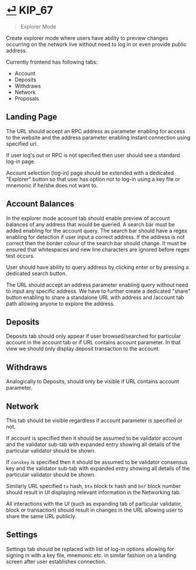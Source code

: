 # [⏎](README.md#Roadmap) KIP_67
> Explorer Mode

Create explorer mode where users have ability to preview changes occurring on the network live without need to log in or even provide public address.

Currently frontend has following tabs:
* Account
* Deposits
* Withdraws
* Network
* Proposals

## Landing Page

The URL should accept an RPC address as parameter enabling for access to the website and the address parameter enabling instant connection using specified url.

If user log's out or RPC is not specified then user should see a standard log-in page.

Account selection (log-in) page should be extended with a dedicated "Explorer" button so that user has option not to log-in using a key file or mnemonic if he/she does not want to.

## Account Balances

In the explorer mode account tab should enable preview of account balances of any address that would be queried. A search bar must be added enabling for the account query. The search bar should have a regex enabling for detection if user input a correct address. If the address is not correct then the border colour of the search bar should change. It must be ensured that whitespaces and new line characters are ignored before regex test occurs.

User should have ability to query address by clicking enter or by pressing a dedicated search button.

The URL should accept an address parameter enabling query without need to input any specific address. We have to further create a dedicated "share" button enabling to share a standalone URL with address and /account tab path allowing anyone to explore the address.

## Deposits

Deposits tab should only appear if user browsed/searched for particular account in the account tab or if URL contains account parameter. In that view we should only display deposit transaction to the account.

## Withdraws

Analogically to Deposits, should only be visible if URL contains account parameter.

## Network

This tab should be visible regardless if account parameter is specified or not. 

If account is specified then it should be assumed to be validator account and the validator sub-tab with expanded entry showing all details of the particular validator should be shown.

If `conskey` is specified then it should be assumed to be validator consensus key and the validator sub-tab with expanded entry showing all details of the particular validator should be shown.

Similarly URL specified `tx` hash, `btx` block tx hash and `bnr` block number should result in UI displaying relevant information in the Networking tab.

All interactions with the UI (such as expanding tab of particular validator, block or transaction) should result in changes in the URL allowing user to share the same URL publicly.

## Settings 

Settings tab should be replaced with list of log-in options allowing for signing in with a key file, mnemonic etc. in similar fashion on a landing screen after user establishes connection.






